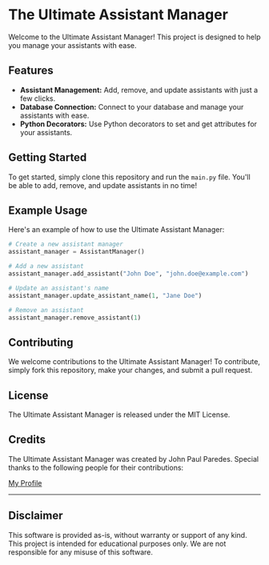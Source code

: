 # The Ultimate Assistant Manager

Welcome to the Ultimate Assistant Manager! This project is designed to help you manage your assistants with ease.

## Features

- **Assistant Management:** Add, remove, and update assistants with just a few clicks.
- **Database Connection:** Connect to your database and manage your assistants with ease.
- **Python Decorators:** Use Python decorators to set and get attributes for your assistants.

## Getting Started

To get started, simply clone this repository and run the `main.py` file. You'll be able to add, remove, and update assistants in no time!

## Example Usage

Here's an example of how to use the Ultimate Assistant Manager:

```python
# Create a new assistant manager
assistant_manager = AssistantManager()

# Add a new assistant
assistant_manager.add_assistant("John Doe", "john.doe@example.com")

# Update an assistant's name
assistant_manager.update_assistant_name(1, "Jane Doe")

# Remove an assistant
assistant_manager.remove_assistant(1)
```

## Contributing

We welcome contributions to the Ultimate Assistant Manager! To contribute, simply fork this repository, make your changes, and submit a pull request.

## License

The Ultimate Assistant Manager is released under the MIT License.

## Credits

The Ultimate Assistant Manager was created by John Paul Paredes. Special thanks to the following people for their contributions:

[My Profile](https://github.com/JohnPaul0403)

------

## Disclaimer

This software is provided as-is, without warranty or support of any kind. This project is intended for educational purposes only. We are not responsible for any misuse of this software.
